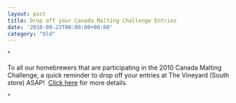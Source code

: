 ```yaml
---
layout: post
title: Drop off your Canada Malting Challenge Entries
date: '2010-09-23T00:00:00+00:00'
category: "Old"
---
```

"<p>To all our homebrewers that are participating in the 2010 Canada Malting Challenge&#44; a quick reminder to drop off your entries at The Vineyard (South store)&#160;ASAP!&#160; <a href="http://www.yeastwranglers.ca/Forums/tabid/191/forumid/6/threadid/1054/scope/posts/Default.aspx">Click here</a> for more details.</p>"
